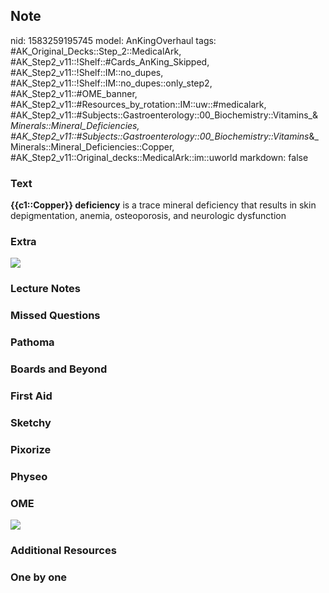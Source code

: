 ## Note
nid: 1583259195745
model: AnKingOverhaul
tags: #AK_Original_Decks::Step_2::MedicalArk, #AK_Step2_v11::!Shelf::#Cards_AnKing_Skipped, #AK_Step2_v11::!Shelf::IM::no_dupes, #AK_Step2_v11::!Shelf::IM::no_dupes::only_step2, #AK_Step2_v11::#OME_banner, #AK_Step2_v11::#Resources_by_rotation::IM::uw::#medicalark, #AK_Step2_v11::#Subjects::Gastroenterology::00_Biochemistry::Vitamins_&_Minerals::Mineral_Deficiencies, #AK_Step2_v11::#Subjects::Gastroenterology::00_Biochemistry::Vitamins_&_Minerals::Mineral_Deficiencies::Copper, #AK_Step2_v11::Original_decks::MedicalArk::im::uworld
markdown: false

### Text
<b>{{c1::Copper}} deficiency</b> is a trace mineral deficiency that
results in skin depigmentation, anemia, osteoporosis, and
neurologic dysfunction

### Extra
<img src="paste-316c5fbf18c36e20d397341143102f34d41ff7fd.jpg">

### Lecture Notes


### Missed Questions


### Pathoma


### Boards and Beyond


### First Aid


### Sketchy


### Pixorize


### Physeo


### OME
<div class="ome-widget">
  <a href="https://onlinemeded.org?ref=anki"><img src=
  "_OME_AnkiFlashcards_General_4.png"></a>
</div>

### Additional Resources


### One by one

